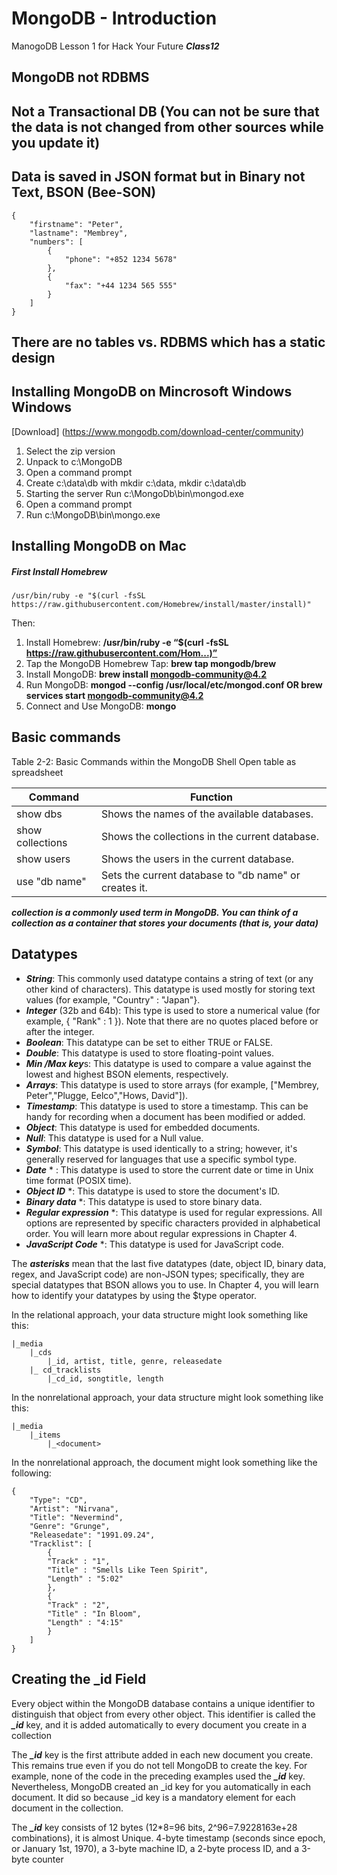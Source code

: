 # MongoDB - Introduction

ManogoDB Lesson 1 for Hack Your Future ***Class12***

## MongoDB not RDBMS

## Not a Transactional DB (You can not be sure that the data is not changed from other sources while you update it)

## Data is saved in JSON format but in Binary not Text, BSON (Bee-SON)

```
{
    "firstname": "Peter",
    "lastname": "Membrey",
    "numbers": [
        {
            "phone": "+852 1234 5678"
        },
        {
            "fax": "+44 1234 565 555"
        }
    ]
}
``` 

## There are no tables vs. RDBMS which has a static design 

## Installing MongoDB on Mincrosoft Windows Windows

[Download] (https://www.mongodb.com/download-center/community)

1. Select the zip version
2. Unpack to c:\MongoDB
3. Open a command prompt
4. Create c:\data\db with mkdir c:\data, mkdir c:\data\db
5. Starting the server Run c:\MongoDb\bin\mongod.exe
6. Open a command prompt
7. Run c:\MongoDB\bin\mongo.exe

## Installing MongoDB on Mac

##### First Install Homebrew
`/usr/bin/ruby -e "$(curl -fsSL https://raw.githubusercontent.com/Homebrew/install/master/install)"`

Then:

1. Install Homebrew: **/usr/bin/ruby -e “$(curl -fsSL https://raw.githubusercontent.com/Hom...)”**
2. Tap the MongoDB Homebrew Tap: **brew tap mongodb/brew**
3. Install MongoDB: **brew install mongodb-community@4.2**
4. Run MongoDB: **mongod --config /usr/local/etc/mongod.conf OR brew services start mongodb-community@4.2**
5. Connect and Use MongoDB: **mongo**

## Basic commands

Table 2-2: Basic Commands within the MongoDB Shell
Open table as spreadsheet

|Command|Function|
| ------------- |-------------|
|show dbs|Shows the names of the available databases.|
|show collections|Shows the collections in the current database.|
|show users|Shows the users in the current database.|
|use "db name"|Sets the current database to "db name" or creates it.|
    
***collection is a commonly used term in MongoDB. You can think of a collection as a container that stores your documents (that is, your data)***

## Datatypes

- ***String***: This commonly used datatype contains a string of text (or any other kind of characters). This datatype is used mostly for storing text values (for example, "Country" : "Japan"}.
- ***Integer*** (32b and 64b): This type is used to store a numerical value (for example, { "Rank" : 1 }). Note that there are no quotes placed before or after the integer.
- ***Boolean***: This datatype can be set to either TRUE or FALSE.
- ***Double***: This datatype is used to store floating-point values.
- ***Min /Max key***s: This datatype is used to compare a value against the lowest and highest BSON elements, respectively.
- ***Arrays***: This datatype is used to store arrays (for example, ["Membrey, Peter","Plugge, Eelco","Hows, David"]).
- ***Timestamp***: This datatype is used to store a timestamp. This can be handy for recording when a document has been modified or added.
- ***Object***: This datatype is used for embedded documents.
- ***Null***: This datatype is used for a Null value.
- ***Symbol***: This datatype is used identically to a string; however, it's generally reserved for languages that use a specific symbol type.
- ***Date*** * : This datatype is used to store the current date or time in Unix time format (POSIX time).
- ***Object ID*** *: This datatype is used to store the document's ID.
- ***Binary data*** *: This datatype is used to store binary data.
- ***Regular expression*** *: This datatype is used for regular expressions. All options are represented by specific characters provided in alphabetical order. You will learn more about regular expressions in Chapter 4.
- ***JavaScript Code*** *: This datatype is used for JavaScript code.

The ***asterisks*** mean that the last five datatypes (date, object ID, binary data, regex, and JavaScript code) are non-JSON types; specifically, they are special datatypes that BSON allows you to use. In Chapter 4, you will learn how to identify your datatypes by using the $type operator.

In the relational approach, your data structure might look something like this:

```
|_media
    |_cds
        |_id, artist, title, genre, releasedate
    |_ cd_tracklists
        |_cd_id, songtitle, length
```
In the nonrelational approach, your data structure might look something like this:

```
|_media
    |_items
        |_<document>
```
In the nonrelational approach, the document might look something like the following:

```
{
    "Type": "CD",
    "Artist": "Nirvana",
    "Title": "Nevermind",
    "Genre": "Grunge",
    "Releasedate": "1991.09.24",
    "Tracklist": [
        {
        "Track" : "1",
        "Title" : "Smells Like Teen Spirit",
        "Length" : "5:02"
        },
        {
        "Track" : "2",
        "Title" : "In Bloom",
        "Length" : "4:15"
        }
    ]
}
```

## Creating the _id Field

Every object within the MongoDB database contains a unique identifier to distinguish that object from every other object. This identifier is called the ***_id*** key, and it is added automatically to every document you create in a collection

The ***_id*** key is the first attribute added in each new document you create. This remains true even if you do not tell MongoDB to create the key. For example, none of the code in the preceding examples used the ***_id*** key. Nevertheless, MongoDB created an _id key for you automatically in each document. It did so because _id key is a mandatory element for each document in the collection.

The ***_id*** key consists of 12 bytes (12*8=96 bits, 2^96=7.9228163e+28 combinations), it is almost Unique. 4-byte timestamp (seconds since epoch, or January 1st, 1970), a 3-byte machine ID, a 2-byte process ID, and a 3-byte counter
